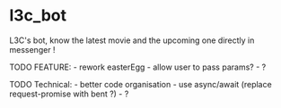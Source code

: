 # l3c_bot
L3C's bot, know the latest movie and the upcoming one directly in messenger !


TODO FEATURE:
    - rework easterEgg
    - allow user to pass params?
    - ?

TODO Technical:
    - better code organisation
    - use async/await (replace request-promise with bent ?)
    - ?